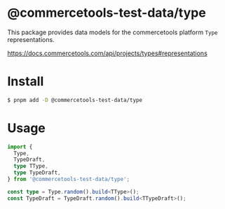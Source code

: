 # @commercetools-test-data/type

This package provides data models for the commercetools platform `Type` representations.

https://docs.commercetools.com/api/projects/types#representations

# Install

```bash
$ pnpm add -D @commercetools-test-data/type
```

# Usage

```ts
import {
  Type,
  TypeDraft,
  type TType,
  type TypeDraft,
} from '@commercetools-test-data/type';

const type = Type.random().build<TType>();
const TypeDraft = TypeDraft.random().build<TTypeDraft>();
```
